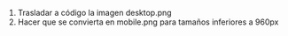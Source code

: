 1. Trasladar a código la imagen desktop.png
2. Hacer que se convierta en mobile.png para tamaños inferiores a 960px